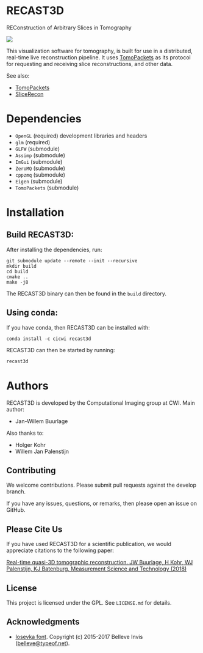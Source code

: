 RECAST3D
========

REConstruction of Arbitrary Slices in Tomography

![](https://raw.githubusercontent.com/cicwi/RECAST3D/develop/docs/preview_usage.gif)

This visualization software for tomography, is built for use in a distributed,
real-time live reconstruction pipeline. It uses [TomoPackets] as its protocol
for requesting and receiving slice reconstructions, and other data.

See also:

- [TomoPackets]
- [SliceRecon]

Dependencies
============

* `OpenGL` (required) development libraries and headers
* `glm` (required)
* `GLFW` (submodule)
* `Assimp` (submodule)
* `ImGui` (submodule)
* `ZeroMQ` (submodule)
* `cppzmq` (submodule)
* `Eigen` (submodule)
* `TomoPackets` (submodule)

Installation
============

Build RECAST3D:
---------------

After installing the dependencies, run:

```
git submodule update --remote --init --recursive
mkdir build
cd build
cmake ..
make -j8
```

The RECAST3D binary can then be found in the `build` directory.

Using conda:
------------

If you have conda, then RECAST3D can be installed with:

```
conda install -c cicwi recast3d
```

RECAST3D can then be started by running:

``` bash
recast3d
```

Authors
=======

RECAST3D is developed by the Computational Imaging group at CWI. Main author:

- Jan-Willem Buurlage

Also thanks to:

- Holger Kohr
- Willem Jan Palenstijn

## Contributing

We welcome contributions. Please submit pull requests against the develop
branch.

If you have any issues, questions, or remarks, then please open an issue on
GitHub.

## Please Cite Us

If you have used RECAST3D for a scientific publication, we would appreciate
citations to the following paper:

[Real-time quasi-3D tomographic reconstruction. JW Buurlage, H Kohr, WJ
Palenstijn, KJ Batenburg. Measurement Science and Technology
(2018)](https://doi.org/10.1088/1361-6501/aab754)

## License

This project is licensed under the GPL. See `LICENSE.md` for details.

[TomoPackets]: https://www.github.com/cicwi/TomoPackets
[SliceRecon]: https://www.github.com/cicwi/SliceRecon

## Acknowledgments

- [Iosevka font](https://github.com/be5invis/Iosevka). Copyright (c) 2015-2017
  Belleve Invis (belleve@typeof.net).
